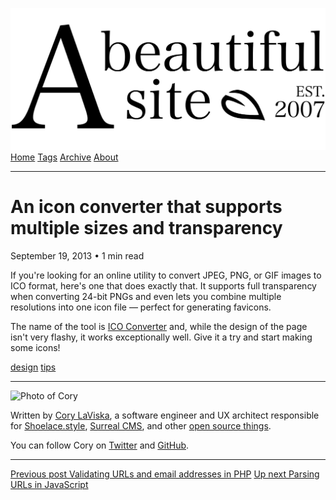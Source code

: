 <a href="../../index.html" class="header-link"><img src="../../images/logos/wordmark.svg" alt="A Beautiful Site" class="wordmark" /></a> <a href="../../index.html" class="nav-item">Home</a> <a href="../../tags/index.html" class="nav-item">Tags</a> <a href="../index.html" class="nav-item">Archive</a> <a href="../../about/index.html" class="nav-item">About</a>

------------------------------------------------------------------------

An icon converter that supports multiple sizes and transparency
===============================================================

September 19, 2013 • 1 min read

If you're looking for an online utility to convert JPEG, PNG, or GIF images to ICO format, here's one that does exactly that. It supports full transparency when converting 24-bit PNGs and even lets you combine multiple resolutions into one icon file — perfect for generating favicons.

The name of the tool is [ICO Converter](http://www.icoconverter.com/) and, while the design of the page isn't very flashy, it works exceptionally well. Give it a try and start making some icons!

<a href="../../tags/design/index.html" class="post-tag">design</a> <a href="../../tags/tips/index.html" class="post-tag">tips</a>

------------------------------------------------------------------------

<img src="http://0.gravatar.com/avatar/bf1b3b95fd5b096a3592247c29667b33?s=512" alt="Photo of Cory" class="avatar avatar-small" />

Written by [Cory LaViska](../../index-4.html), a software engineer and UX architect responsible for [Shoelace.style](https://shoelace.style/), [Surreal CMS](https://www.surrealcms.com/), and other [open source things](https://github.com/claviska).

You can follow Cory on [Twitter](https://twitter.com/claviska) and [GitHub](https://github.com/claviska).

------------------------------------------------------------------------

<a href="../validating-urls-and-email-addresses-in-php/index.html" class="post-nav-previous"><span class="small">Previous post</span> Validating URLs and email addresses in PHP</a> <a href="../parsing-urls-in-javascript/index.html" class="post-nav-next"><span class="small">Up next</span> Parsing URLs in JavaScript</a>
